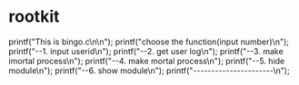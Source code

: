 # rootkit
printf("This is bingo.c\n\n");
printf("choose the function(input number)\n");
printf("--1. input userid\n");
printf("--2. get user log\n");
printf("--3. make imortal process\n");
printf("--4. make mortal process\n");
printf("--5. hide module\n");
printf("--6. show module\n");
printf("----------------------\n");
